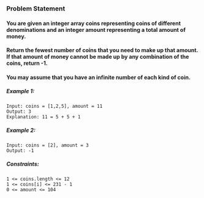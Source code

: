 ### Problem Statement

#### You are given an integer array coins representing coins of different denominations and an integer amount representing a total amount of money.

#### Return the fewest number of coins that you need to make up that amount. If that amount of money cannot be made up by any combination of the coins, return -1.

#### You may assume that you have an infinite number of each kind of coin.

##### Example 1:
```
Input: coins = [1,2,5], amount = 11
Output: 3
Explanation: 11 = 5 + 5 + 1
```

##### Example 2:
```
Input: coins = [2], amount = 3
Output: -1
```

##### Constraints:
```
1 <= coins.length <= 12
1 <= coins[i] <= 231 - 1
0 <= amount <= 104
```
